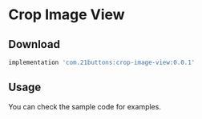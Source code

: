 # Crop Image View

## Download

```gradle
implementation 'com.21buttons:crop-image-view:0.0.1'
```

## Usage

You can check the sample code for examples.
